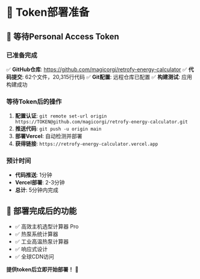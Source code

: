 # 🔐 Token部署准备

## 🎯 等待Personal Access Token

### 已准备完成
✅ **GitHub仓库**: https://github.com/magicorgi/retrofy-energy-calculator
✅ **代码提交**: 62个文件，20,315行代码
✅ **Git配置**: 远程仓库已配置
✅ **构建测试**: 应用构建成功

### 等待Token后的操作
1. **配置认证**: `git remote set-url origin https://TOKEN@github.com/magicorgi/retrofy-energy-calculator.git`
2. **推送代码**: `git push -u origin main`
3. **部署Vercel**: 自动检测并部署
4. **获得链接**: `https://retrofy-energy-calculator.vercel.app`

### 预计时间
- **代码推送**: 1分钟
- **Vercel部署**: 2-3分钟
- **总计**: 5分钟内完成

## 🎊 部署完成后的功能
- ✅ 高效主机选型计算器 Pro
- ✅ 热泵系统计算器
- ✅ 工业高温热泵计算器
- ✅ 响应式设计
- ✅ 全球CDN访问

**提供token后立即开始部署！** 🚀



